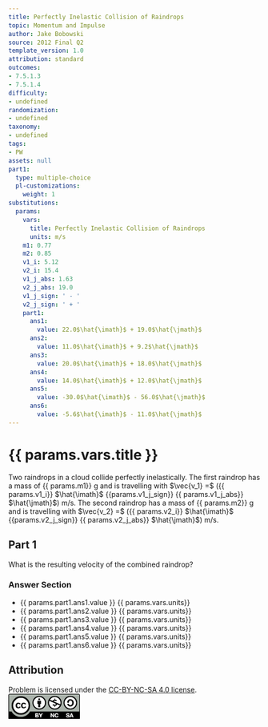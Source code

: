 ```yaml
---
title: Perfectly Inelastic Collision of Raindrops
topic: Momentum and Impulse
author: Jake Bobowski
source: 2012 Final Q2
template_version: 1.0
attribution: standard
outcomes:
- 7.5.1.3
- 7.5.1.4
difficulty:
- undefined
randomization:
- undefined
taxonomy:
- undefined
tags:
- PW
assets: null
part1:
  type: multiple-choice
  pl-customizations:
    weight: 1
substitutions:
  params:
    vars:
      title: Perfectly Inelastic Collision of Raindrops
      units: m/s
    m1: 0.77
    m2: 0.85
    v1_i: 5.12
    v2_i: 15.4
    v1_j_abs: 1.63
    v2_j_abs: 19.0
    v1_j_sign: ' - '
    v2_j_sign: ' + '
    part1:
      ans1:
        value: 22.0$\hat{\imath}$ + 19.0$\hat{\jmath}$
      ans2:
        value: 11.0$\hat{\imath}$ + 9.2$\hat{\jmath}$
      ans3:
        value: 20.0$\hat{\imath}$ + 18.0$\hat{\jmath}$
      ans4:
        value: 14.0$\hat{\imath}$ + 12.0$\hat{\jmath}$
      ans5:
        value: -30.0$\hat{\imath}$ - 56.0$\hat{\jmath}$
      ans6:
        value: -5.6$\hat{\imath}$ - 11.0$\hat{\jmath}$
---
```

# {{ params.vars.title }}
Two raindrops in a cloud collide perfectly inelastically. The first raindrop has a mass of {{ params.m1}} g and is travelling with $\vec{v_1} =$ ({{ params.v1_i}} $\hat{\imath}$ {{params.v1_j_sign}} {{ params.v1_j_abs}} $\hat{\jmath}$) m/s.
The second raindrop has a mass of {{ params.m2}} g and is travelling with $\vec{v_2} =$ ({{ params.v2_i}} $\hat{\imath}$ {{params.v2_j_sign}} {{ params.v2_j_abs}} $\hat{\jmath}$) m/s.
## Part 1

What is the resulting velocity of the combined raindrop?

### Answer Section

- {{ params.part1.ans1.value }} {{ params.vars.units}}
- {{ params.part1.ans2.value }} {{ params.vars.units}}
- {{ params.part1.ans3.value }} {{ params.vars.units}}
- {{ params.part1.ans4.value }} {{ params.vars.units}}
- {{ params.part1.ans5.value }} {{ params.vars.units}}
- {{ params.part1.ans6.value }} {{ params.vars.units}}

## Attribution

Problem is licensed under the [CC-BY-NC-SA 4.0 license](https://creativecommons.org/licenses/by-nc-sa/4.0/).<br> ![The Creative Commons 4.0 license requiring attribution-BY, non-commercial-NC, and share-alike-SA license.](https://raw.githubusercontent.com/firasm/bits/master/by-nc-sa.png)